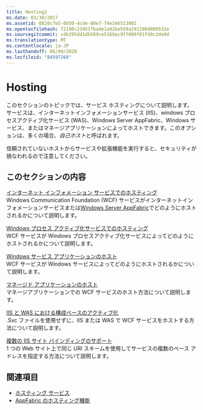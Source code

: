 ```yaml
---
title: Hosting2
ms.date: 03/30/2017
ms.assetid: 0820c7e5-0b50-4cde-80e7-74e346513002
ms.openlocfilehash: 72190c23951fbade1a92be559a291190d080532e
ms.sourcegitcommit: cdb295dd1db589ce5169ac9ff096f01fd0c2da9d
ms.translationtype: MT
ms.contentlocale: ja-JP
ms.lasthandoff: 06/09/2020
ms.locfileid: "84597268"
---
```

# <a name="hosting"></a>Hosting
このセクションのトピックでは、サービス ホスティングについて説明します。 サービスは、インターネットインフォメーションサービス (IIS)、windows プロセスアクティブ化サービス (WAS)、Windows Server AppFabric、Windows サービス、またはマネージアプリケーションによってホストできます。このオプションは、多くの場合、*自己ホスト*と呼ばれます。  
  
 信頼されていないホストからサービスや拡張機能を実行すると、セキュリティが損なわれるので注意してください。  
  
## <a name="in-this-section"></a>このセクションの内容  
 [インターネット インフォメーション サービスでのホスティング](hosting-in-internet-information-services.md)  
 Windows Communication Foundation (WCF) サービスがインターネットインフォメーションサービスまたは[Windows Server AppFabric](https://docs.microsoft.com/previous-versions/appfabric/ff384253(v=azure.10))でどのようにホストされるかについて説明します。  
  
 [Windows プロセス アクティブ化サービスでのホスティング](hosting-in-windows-process-activation-service.md)  
 WCF サービスが Windows プロセスアクティブ化サービスによってどのようにホストされるかについて説明します。  
  
 [Windows サービス アプリケーションのホスト](hosting-in-a-windows-service-application.md)  
 WCF サービスが Windows サービスによってどのようにホストされるかについて説明します。  
  
 [マネージド アプリケーションのホスト](hosting-in-a-managed-application.md)  
 マネージアプリケーションでの WCF サービスのホスト方法について説明します。  
  
 [IIS と WAS における構成ベースのアクティブ化](configuration-based-activation-in-iis-and-was.md)  
 .Svc ファイルを使用せずに、IIS または WAS で WCF サービスをホストする方法について説明します。  
  
 [複数の IIS サイト バインディングのサポート](supporting-multiple-iis-site-bindings.md)  
 1 つの Web サイト上で同じ URI スキームを使用してサービスの複数のベース アドレスを指定する方法について説明します。  
  
## <a name="see-also"></a>関連項目

- [ホスティング サービス](../hosting-services.md)
- [AppFabric のホスティング機能](https://docs.microsoft.com/previous-versions/appfabric/ee677189(v=azure.10))
